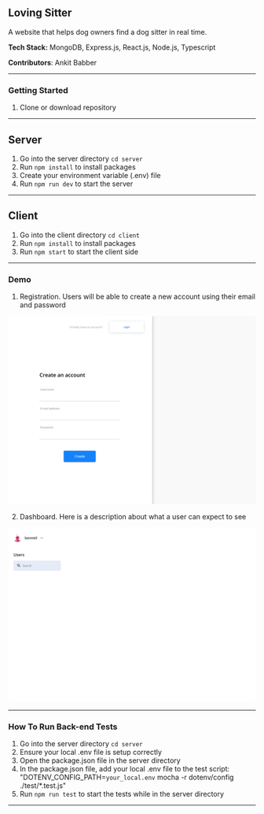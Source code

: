 ## Loving Sitter

A website that helps dog owners find a dog sitter in real time.

**Tech Stack:** MongoDB, Express.js, React.js, Node.js, Typescript

**Contributors**: Ankit Babber

---

### Getting Started

1. Clone or download repository

---

## Server

1. Go into the server directory `cd server`
2. Run `npm install` to install packages
3. Create your environment variable (.env) file
4. Run `npm run dev` to start the server

---

## Client

1. Go into the client directory `cd client`
2. Run `npm install` to install packages
3. Run `npm start` to start the client side

---

### Demo

1. Registration. Users will be able to create a new account using their email and password

![Signup Demo](demo/images/signup.png)

2. Dashboard. Here is a description about what a user can expect to see

![Dashboard](demo/images/dashboard.png)

---

### How To Run Back-end Tests 

1. Go into the server directory `cd server`
2. Ensure your local .env file is setup correctly
3. Open the package.json file in the server directory
4. In the package.json file, add your local .env file to the test script: "DOTENV_CONFIG_PATH=`your_local.env` mocha -r dotenv/config ./test/*.test.js"
5. Run `npm run test` to start the tests while in the server directory

---